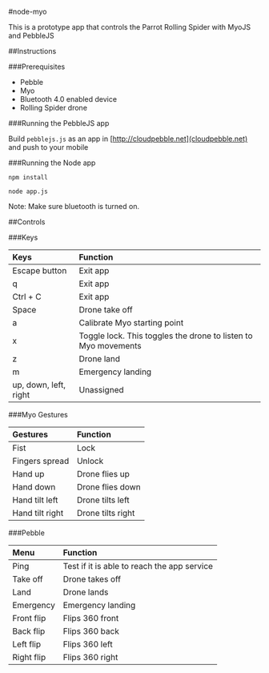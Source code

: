 #node-myo

This is a prototype app that controls the Parrot Rolling Spider with MyoJS and PebbleJS

##Instructions

###Prerequisites

- Pebble
- Myo
- Bluetooth 4.0 enabled device
- Rolling Spider drone

###Running the PebbleJS app

Build ```pebblejs.js``` as an app in [http://cloudpebble.net](cloudpebble.net) and push to your mobile


###Running the Node app

```
npm install
```

```
node app.js
```

 Note: Make sure bluetooth is turned on.

##Controls


###Keys

|Keys | Function|
|:--------------|:--------|
|Escape button | Exit app |
|q | Exit app |
|Ctrl + C | Exit app |
|Space | Drone take off |
|a | Calibrate Myo starting point |
|x | Toggle lock. This toggles the drone to listen to Myo movements|
|z | Drone land |
|m | Emergency landing|
|up, down, left, right | Unassigned |

###Myo Gestures

|Gestures | Function|
|:--------------|:--------|
| Fist |  Lock|
| Fingers spread | Unlock |
| Hand up|  Drone flies up|
| Hand down|  Drone flies down|
| Hand tilt left|  Drone tilts left|
| Hand tilt right|  Drone tilts right|

###Pebble

|Menu | Function|
|:--------------|:--------|
|Ping | Test if it is able to reach the app service |
|Take off| Drone takes off|
|Land| Drone lands|
|Emergency|Emergency landing|
|Front flip|Flips 360 front|
|Back flip|Flips 360 back|
|Left flip|Flips 360 left|
|Right flip|Flips 360 right|
